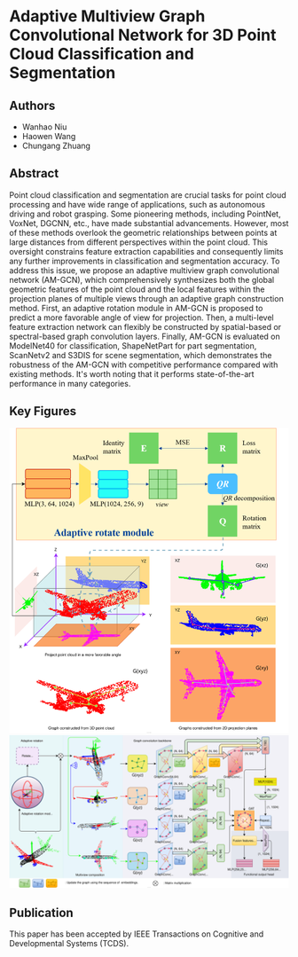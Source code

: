 # Adaptive Multiview Graph Convolutional Network for 3D Point Cloud Classification and Segmentation

## Authors
- Wanhao Niu
- Haowen Wang
- Chungang Zhuang

## Abstract
Point cloud classification and segmentation are crucial tasks for point cloud processing and have wide range of applications, such as autonomous driving and robot grasping. Some pioneering methods, including PointNet, VoxNet, DGCNN, etc., have made substantial advancements. However, most of these methods overlook the geometric relationships between points at large distances from different perspectives within the point cloud. This oversight constrains feature extraction capabilities and consequently limits any further improvements in classification and segmentation accuracy. To address this issue, we propose an adaptive multiview graph convolutional network (AM-GCN), which comprehensively synthesizes both the global geometric features of the point cloud and the local features within the projection planes of multiple views through an adaptive graph construction method. First, an adaptive rotation module in AM-GCN is proposed to predict a more favorable angle of view for projection. Then, a multi-level feature extraction network can flexibly be constructed by spatial-based or spectral-based graph convolution layers. Finally, AM-GCN is evaluated on ModelNet40 for classification, ShapeNetPart for part segmentation, ScanNetv2 and S3DIS for scene segmentation, which demonstrates the robustness of the AM-GCN with competitive performance compared with existing methods. It's worth noting that it performs state-of-the-art performance in many categories.

## Key Figures
![Figure 1](image/Figure1.svg)
![Figure 2](image/Figure2.svg)

## Publication
This paper has been accepted by IEEE Transactions on Cognitive and Developmental Systems (TCDS).

